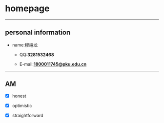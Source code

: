 # homepage #

***

## personal information  ##

* name:穆禧龙

  * QQ:**3281532468**
   
  * E-mail:**1800011745@pku.edu.cn**
   
***

## AM ##
   
   - [x] honest
   
   - [x] optimistic
   
   - [x] straightforward





